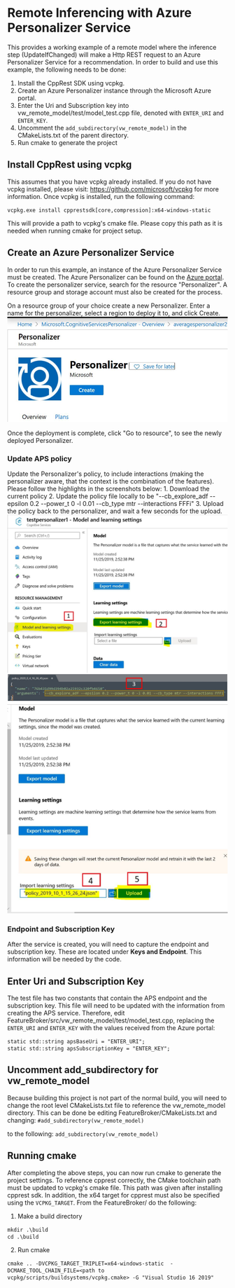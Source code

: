 # Remote Inferencing with Azure Personalizer Service
This provides a working example of a remote model where the inference step (UpdateIfChanged) will make a Http REST request to an Azure Personalizer Service for a recommendation. In order to build and use this example, the following needs to be done:
1) Install the CppRest SDK using vcpkg.
2) Create an Azure Personalizer instance through the Microsoft Azure portal. 
3) Enter the Uri and Subscription key into vw_remote_model/test/model_test.cpp file, denoted with ``ENTER_URI`` and ``ENTER_KEY``.
4) Uncomment the  ``add_subdirectory(vw_remote_model)`` in the CMakeLists.txt of the parent directory. 
5) Run cmake to generate the project

## Install CppRest using vcpkg
This assumes that you have vcpkg already installed. If you do not have vcpkg installed, please visit: https://github.com/microsoft/vcpkg for more information. Once vcpkg is installed, run the following command:
```
vcpkg.exe install cpprestsdk[core,compression]:x64-windows-static
```

This will provide a path to vcpkg's cmake file. Please copy this path as it is needed when running cmake for project setup. 

## Create an Azure Personalizer Service
In order to run this example, an instance of the Azure Personalizer Service must be created. The Azure Personalizer can be found on the [Azure portal](https://ms.portal.azure.com). To create the personalizer service, search for the resource "Personalizer". A resource group and storage account must also be created for the process. 

On a resource group of your choice create a new Personalizer. Enter a name for the personalizer, select a region to deploy it to, and click Create. 
![Create](img/createAPS1.jpg)

Once the deployment is complete, click "Go to resource", to see the newly deployed Personalizer. 

### Update APS policy

Update the Personalizer's policy, to include interactions (making the personalizer aware, that the context is the combination of the features). Please follow the highlights in the screenshots below: 1. Download the current policy 2. Update the policy file locally to be "--cb_explore_adf --epsilon 0.2 --power_t 0 -l 0.01 --cb_type mtr --interactions FFFi" 3. Upload the policy back to the personalizer, and wait a few seconds for the upload.
![Update](img/createAPS8.jpg) ![Update2](img/createAPS6.jpg)
![Update](img/createAPS7.jpg)

### Endpoint and Subscription Key

After the service is created, you will need to capture the endpoint and subscription key. These are located under **Keys and Endpoint**. This information will be needed by the code.

## Enter Uri and Subscription Key
The test file has two constants that contain the APS endpoint and the subscription key. This file will need to be updated with the information from creating the APS service. Therefore, edit FeatureBroker/src/vw_remote_model/test/model_test.cpp, replacing the ``ENTER_URI`` and ``ENTER_KEY`` with the values received from the Azure portal:
```
static std::string apsBaseUri = "ENTER_URI";
static std::string apsSubscriptionKey = "ENTER_KEY";
```

## Uncomment add_subdirectory for vw_remote_model
Because building this project is not part of the normal build, you will need to change the root level CMakeLists.txt file to reference the vw_remote_model directory. This can be done be editing FeatureBroker/CMakeLists.txt and changing:
```#add_subdirectory(vw_remote_model)```

to the following:
```add_subdirectory(vw_remote_model)```

## Running cmake
After completing the above steps, you can now run cmake to generate the project settings. To reference cpprest correctly, the CMake toolchain path must be updated to vcpkg's cmake file. This path was given after installing cpprest sdk. In addition, the x64 target for cpprest must also be specified  using the ``VCPKG_TARGET``. From the FeatureBroker/ do the following:
1) Make a build directory
 ```
 mkdir .\build
 cd .\build
 ```
2) Run cmake
```
cmake .. -DVCPKG_TARGET_TRIPLET=x64-windows-static  -DCMAKE_TOOL_CHAIN_FILE=<path to vcpkg/scripts/buildsystems/vcpkg.cmake> -G "Visual Studio 16 2019"
```